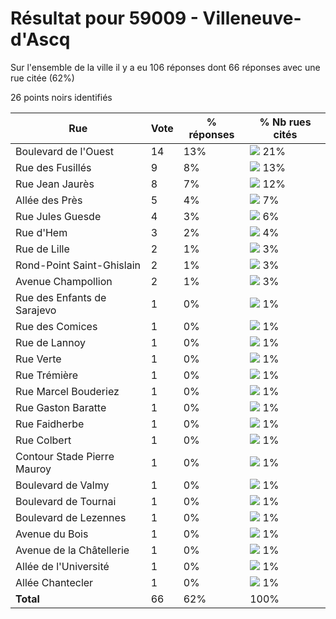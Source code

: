 # Résultat pour 59009 - Villeneuve-d'Ascq

Sur l'ensemble de la ville il y a eu 106 réponses dont 66 réponses avec une rue citée (62%)

26 points noirs identifiés

| Rue | Vote | % réponses | % Nb rues cités|
|-----|------|------------|----------------|
| Boulevard de l'Ouest | 14 | 13% | <img src="../../img/bar_21.gif" />&nbsp;21%|
| Rue des Fusillés | 9 | 8% | <img src="../../img/bar_13.gif" />&nbsp;13%|
| Rue Jean Jaurès | 8 | 7% | <img src="../../img/bar_12.gif" />&nbsp;12%|
| Allée des Près | 5 | 4% | <img src="../../img/bar_7.gif" />&nbsp;7%|
| Rue Jules Guesde | 4 | 3% | <img src="../../img/bar_6.gif" />&nbsp;6%|
| Rue d'Hem | 3 | 2% | <img src="../../img/bar_4.gif" />&nbsp;4%|
| Rue de Lille | 2 | 1% | <img src="../../img/bar_3.gif" />&nbsp;3%|
| Rond-Point Saint-Ghislain | 2 | 1% | <img src="../../img/bar_3.gif" />&nbsp;3%|
| Avenue Champollion | 2 | 1% | <img src="../../img/bar_3.gif" />&nbsp;3%|
| Rue des Enfants de Sarajevo | 1 | 0% | <img src="../../img/bar_1.gif" />&nbsp;1%|
| Rue des Comices | 1 | 0% | <img src="../../img/bar_1.gif" />&nbsp;1%|
| Rue de Lannoy | 1 | 0% | <img src="../../img/bar_1.gif" />&nbsp;1%|
| Rue Verte | 1 | 0% | <img src="../../img/bar_1.gif" />&nbsp;1%|
| Rue Trémière | 1 | 0% | <img src="../../img/bar_1.gif" />&nbsp;1%|
| Rue Marcel Bouderiez | 1 | 0% | <img src="../../img/bar_1.gif" />&nbsp;1%|
| Rue Gaston Baratte | 1 | 0% | <img src="../../img/bar_1.gif" />&nbsp;1%|
| Rue Faidherbe | 1 | 0% | <img src="../../img/bar_1.gif" />&nbsp;1%|
| Rue Colbert | 1 | 0% | <img src="../../img/bar_1.gif" />&nbsp;1%|
| Contour Stade Pierre Mauroy | 1 | 0% | <img src="../../img/bar_1.gif" />&nbsp;1%|
| Boulevard de Valmy | 1 | 0% | <img src="../../img/bar_1.gif" />&nbsp;1%|
| Boulevard de Tournai | 1 | 0% | <img src="../../img/bar_1.gif" />&nbsp;1%|
| Boulevard de Lezennes | 1 | 0% | <img src="../../img/bar_1.gif" />&nbsp;1%|
| Avenue du Bois | 1 | 0% | <img src="../../img/bar_1.gif" />&nbsp;1%|
| Avenue de la Châtellerie | 1 | 0% | <img src="../../img/bar_1.gif" />&nbsp;1%|
| Allée de l'Université | 1 | 0% | <img src="../../img/bar_1.gif" />&nbsp;1%|
| Allée Chantecler | 1 | 0% | <img src="../../img/bar_1.gif" />&nbsp;1%|
| **Total** | 66 | 62% | 100%|
